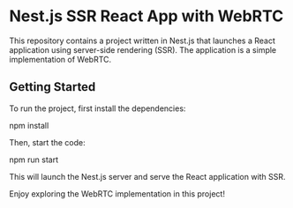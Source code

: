 # Nest.js SSR React App with WebRTC

This repository contains a project written in Nest.js that launches a React application using server-side rendering (SSR). The application is a simple implementation of WebRTC.

## Getting Started

To run the project, first install the dependencies:

npm install

Then, start the code:

npm run start

This will launch the Nest.js server and serve the React application with SSR. 

Enjoy exploring the WebRTC implementation in this project!
